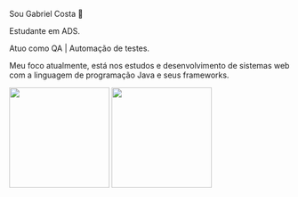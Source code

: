 
Sou Gabriel Costa 🧉

Estudante em ADS.

Atuo como QA | Automação de testes.

Meu foco atualmente, está nos estudos e desenvolvimento de sistemas web com a linguagem de programação Java e seus frameworks. 


<div>

  <img height="180em" src="https://github-readme-stats.vercel.app/api?username=Ssxund3r&show_icons=true&theme=tokyonight" />
  
   <img height="180em" src="https://github-readme-stats.vercel.app/api/top-langs/?username=Ssxund3r&layout=compact&theme=tokyonight" />

</div>
